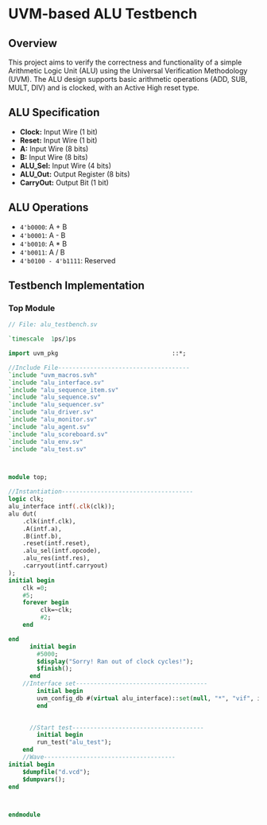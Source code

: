 # UVM-based ALU Testbench
## Overview

This project aims to verify the correctness and functionality of a simple Arithmetic Logic Unit (ALU) using the Universal Verification Methodology (UVM). The ALU design supports basic arithmetic operations (ADD, SUB, MULT, DIV) and is clocked, with an Active High reset type.

## ALU Specification

- **Clock:** Input Wire (1 bit)
- **Reset:** Input Wire (1 bit)
- **A:** Input Wire (8 bits)
- **B:** Input Wire (8 bits)
- **ALU_Sel:** Input Wire (4 bits)
- **ALU_Out:** Output Register (8 bits)
- **CarryOut:** Output Bit (1 bit)

## ALU Operations

- `4'b0000`: A + B
- `4'b0001`: A - B
- `4'b0010`: A * B
- `4'b0011`: A / B
- `4'b0100 - 4'b1111`: Reserved

## Testbench Implementation

### Top Module

```systemverilog
// File: alu_testbench.sv

`timescale  1ps/1ps

import uvm_pkg                                ::*;

//Include File-------------------------------------
`include "uvm_macros.svh"
`include "alu_interface.sv"
`include "alu_sequence_item.sv"
`include "alu_sequence.sv"
`include "alu_sequencer.sv"
`include "alu_driver.sv"
`include "alu_monitor.sv"
`include "alu_agent.sv"
`include "alu_scoreboard.sv"
`include "alu_env.sv"
`include "alu_test.sv"



module top;

//Instantiation-------------------------------------
logic clk;
alu_interface intf(.clk(clk));
alu dut(
    .clk(intf.clk),
    .A(intf.a),
    .B(intf.b),
    .reset(intf.reset),
    .alu_sel(intf.opcode),
    .alu_res(intf.res),
    .carryout(intf.carryout)
);
initial begin
    clk =0;
    #5;
    forever begin
         clk=~clk;
         #2;
    end

end
      initial begin
        #5000;
        $display("Sorry! Ran out of clock cycles!");
        $finish();
      end
    //Interface set-------------------------------------
        initial begin
        uvm_config_db #(virtual alu_interface)::set(null, "*", "vif", intf );
        end
    

      //Start test-------------------------------------
        initial begin
        run_test("alu_test");
    end
    //Wave-------------------------------------
initial begin
    $dumpfile("d.vcd");
    $dumpvars();
end



endmodule
